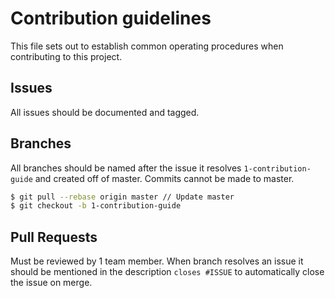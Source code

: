 # Contribution guidelines

This file sets out to establish common operating procedures when contributing to this project.

## Issues

All issues should be documented and tagged.

## Branches

All branches should be named after the issue it resolves `1-contribution-guide` and created off of master.
Commits cannot be made to master.

```bash
$ git pull --rebase origin master // Update master
$ git checkout -b 1-contribution-guide
```

## Pull Requests

Must be reviewed by 1 team member. When branch resolves an issue it should be mentioned in the description `closes #ISSUE` to automatically close the issue on merge.
